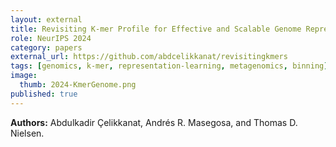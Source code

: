 ```yaml
---
layout: external
title: Revisiting K-mer Profile for Effective and Scalable Genome Representation Learning
role: NeurIPS 2024
category: papers
external_url: https://github.com/abdcelikkanat/revisitingkmers
tags: [genomics, k-mer, representation-learning, metagenomics, binning]
image:
  thumb: 2024-KmerGenome.png
published: true
---
```


**Authors:** Abdulkadir Çelikkanat, Andrés R. Masegosa, and Thomas D. Nielsen.

<!--

<a href="https://github.com/abdcelikkanat/revisitingkmers"><i class="fa fa-github" aria-hidden="true"> Github</i></a>
<!-- Add when available:
<a href="LINK_TO_PDF_OR_PROCEEDINGS"><i class="fa fa-file-pdf-o" aria-hidden="true"> PDF</i></a>
<a href="/papers/2024-NeurIPS-Kmer-Slides.pdf"><i class="fa fa-line-chart" aria-hidden="true"> Slides</i></a>
<a href="/papers/2024-NeurIPS-Kmer-Poster.pdf"><i class="fa fa-image" aria-hidden="true"> Poster</i></a>
-->

